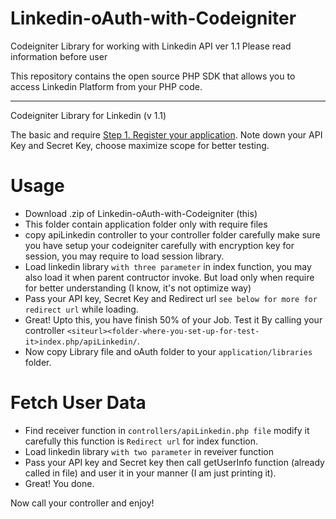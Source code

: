 Linkedin-oAuth-with-Codeigniter
===============================
Codeigniter Library for working with Linkedin API ver 1.1
Please read information before user

This repository contains the open source PHP SDK that allows you to
access Linkedin Platform from your PHP code.

-----

Codeigniter Library for Linkedin (v 1.1)

The basic and require [Step 1. Register your application](https://www.linkedin.com/secure/developer/).
Note down your API Key and Secret Key, choose maximize scope for better testing.


Usage
=====

- Download .zip of Linkedin-oAuth-with-Codeigniter (this)
- This folder contain application folder only with require files
- copy apiLinkedin controller to your controller folder carefully make sure you have setup your codeigniter carefully with encryption key for session, you may require to load session library.
- Load linkedin library `with three parameter` in index function, you may also load it when parent contructor invoke. But load only when require for better understanding (I know, it's not optimize way)
- Pass your API key, Secret Key and Redirect url `see below for more for redirect url` while loading.
- Great! Upto this, you have finish 50% of your Job. Test it By calling your controller `<siteurl><folder-where-you-set-up-for-test-it>index.php/apiLinkedin/`.
- Now copy Library file and oAuth folder to your `application/libraries` folder.



Fetch User Data
===============
- Find receiver function in `controllers/apiLinkedin.php file` modify it carefully this function is `Redirect url` for index function.
- Load linkedin library `with two parameter` in reveiver function 
- Pass your API key and Secret key then call getUserInfo function (already called in file) and user it in your manner (I am just printing it).
- Great! You done.

Now call your controller and enjoy!

